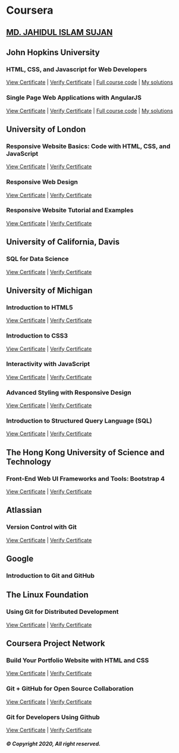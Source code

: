 # Coursera

## [MD. JAHIDUL ISLAM SUJAN](https://jahidofficial.github.io)

## John Hopkins University

### HTML, CSS, and Javascript for Web Developers

[View Certificate](https://jahidofficial.github.io/MyCourses/Certificates/TDBRR3CVHGFY.jpg) | [Verify Certificate](https://www.coursera.org/verify/TDBRR3CVHGFY) | 
[Full course code](https://github.com/jhu-ep-coursera/fullstack-course4/) | [My solutions](https://jahidofficial.github.io/MyCourses/Coursera/html-css-javascript-for-web-developers/)

### Single Page Web Applications with AngularJS

[View Certificate](https://jahidofficial.github.io/MyCourses/Certificates/8V4JVQ2XQZEG.jpg) | [Verify Certificate](https://www.coursera.org/verify/8V4JVQ2XQZEG) | 
[Full course code](https://github.com/jhu-ep-coursera/fullstack-course5/) | [My solutions](https://jahidofficial.github.io/MyCourses/Coursera/single-page-web-applications-with-angularjs/)

## University of London

### Responsive Website Basics: Code with HTML, CSS, and JavaScript

[View Certificate](https://jahidofficial.github.io/MyCourses/Certificates/X58NMXF76FXX.jpg) | [Verify Certificate](https://www.coursera.org/verify/X58NMXF76FXX)

### Responsive Web Design

[View Certificate](https://jahidofficial.github.io/MyCourses/Certificates/4LXL5GRN4CCK.jpg) | [Verify Certificate](https://www.coursera.org/verify/4LXL5GRN4CCK)

### Responsive Website Tutorial and Examples

[View Certificate](https://jahidofficial.github.io/MyCourses/Certificates/J4MZE9X2ZUKB.jpg) | [Verify Certificate](https://www.coursera.org/verify/J4MZE9X2ZUKB)

## University of California, Davis

### SQL for Data Science

[View Certificate](https://jahidofficial.github.io/MyCourses/Certificates/9SLTK93GH6QR.jpg) | [Verify Certificate](https://www.coursera.org/verify/9SLTK93GH6QR)

## University of Michigan

### Introduction to HTML5

[View Certificate](https://jahidofficial.github.io/MyCourses/Certificates/85DGSSL2W79P.jpg) | [Verify Certificate](https://www.coursera.org/verify/85DGSSL2W79P)

### Introduction to CSS3

[View Certificate](https://jahidofficial.github.io/MyCourses/Certificates/BLTX9FQWEUZP.jpg) | [Verify Certificate](https://www.coursera.org/verify/BLTX9FQWEUZP)

### Interactivity with JavaScript

[View Certificate](https://jahidofficial.github.io/MyCourses/Certificates/HCKWBRSVA2VU.jpg) | [Verify Certificate](https://www.coursera.org/verify/HCKWBRSVA2VU)

### Advanced Styling with Responsive Design

[View Certificate](https://jahidofficial.github.io/MyCourses/Certificates/7QSA2VK6N8EV.jpg) | [Verify Certificate](https://www.coursera.org/verify/7QSA2VK6N8EV)

<!--### Web Design for Everybody Capstone-->

<!--[View Certificate](https://jahidofficial.github.io/MyCourses/Certificates/#.jpg) | [Verify Certificate](https://www.coursera.org/verify/#)-->

<!--### Building Web Applications in PHP-->

<!--[View Certificate](https://jahidofficial.github.io/MyCourses/Certificates/#.jpg) | [Verify Certificate](https://www.coursera.org/verify/#)-->

### Introduction to Structured Query Language (SQL)

[View Certificate](https://jahidofficial.github.io/MyCourses/Certificates/SZRRXF5HZSLT.jpg) | [Verify Certificate](https://www.coursera.org/verify/SZRRXF5HZSLT)

<!--### Building Database Applications in PHP-->

<!--[View Certificate](https://jahidofficial.github.io/MyCourses/Certificates/#.jpg) | [Verify Certificate](https://www.coursera.org/verify/#)-->

<!--### JavaScript, jQuery, and JSON-->

<!--[View Certificate](https://jahidofficial.github.io/MyCourses/Certificates/#.jpg) | [Verify Certificate](https://www.coursera.org/verify/#)-->

## The Hong Kong University of Science and Technology

### Front-End Web UI Frameworks and Tools: Bootstrap 4

[View Certificate](https://jahidofficial.github.io/MyCourses/Certificates/AMWG84TTJ5L5.jpg) | [Verify Certificate](https://www.coursera.org/verify/AMWG84TTJ5L5)

## Atlassian

### Version Control with Git

[View Certificate](https://jahidofficial.github.io/MyCourses/Certificates/8MQM3LV4E7TW.jpg) | [Verify Certificate](https://www.coursera.org/verify/8MQM3LV4E7TW)

## Google

### Introduction to Git and GitHub

<!--[View Certificate](https://jahidofficial.github.io/MyCourses/Certificates/#.jpg) | [Verify Certificate](https://www.coursera.org/verify/#)-->

## The Linux Foundation

### Using Git for Distributed Development

[View Certificate](https://jahidofficial.github.io/MyCourses/Certificates/YU9HZBB4CRQZ.jpg) | [Verify Certificate](https://www.coursera.org/verify/YU9HZBB4CRQZ)

## Coursera Project Network

### Build Your Portfolio Website with HTML and CSS

[View Certificate](https://jahidofficial.github.io/MyCourses/Certificates/DTAMPCR53KT7.jpg) | [Verify Certificate](https://www.coursera.org/verify/DTAMPCR53KT7)

### Git + GitHub for Open Source Collaboration

[View Certificate](https://jahidofficial.github.io/MyCourses/Certificates/9TR2JSGBRZ4U.jpg) | [Verify Certificate](https://www.coursera.org/verify/9TR2JSGBRZ4U)

### Git for Developers Using Github

[View Certificate](https://jahidofficial.github.io/MyCourses/Certificates/RZCX58YANQNS.jpg) | [Verify Certificate](https://www.coursera.org/verify/RZCX58YANQNS)

##### &copy; Copyright 2020, All right reserved.